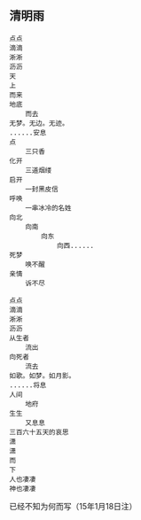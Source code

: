 

## 清明雨

	点点
	滴滴
	淅淅
	沥沥
	天
	上
	而来
	地底
		而去
	无梦。无边。无迹。
	......安息	
	点
		三只香
	化开
		三道烟缕
	启开
		一封黑皮信
	呼唤
		一串冰冷的名姓
	向北
		向南
			向东
				向西......
	死梦
		唤不醒	
	亲情
		诉不尽

	点点
	滴滴
	淅淅
	沥沥
	从生者
		流出
	向死者
		流去
	如歌。如梦。如月影。
	......将息
	人间
		地府
	生生
		又息息
	三百六十五天的哀思
	潇
	潇
	而
	下
	人也凄凄
	神也凄凄


已经不知为何而写（15年1月18日注）